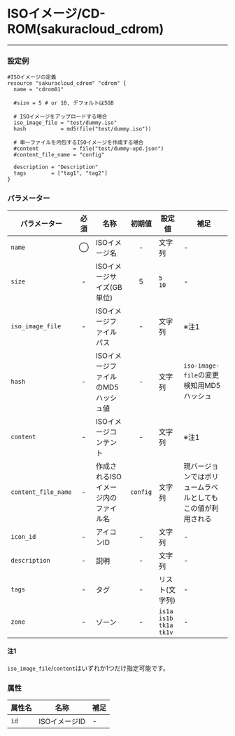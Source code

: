 # ISOイメージ/CD-ROM(sakuracloud_cdrom)

---

### 設定例

```hcl
#ISOイメージの定義
resource "sakuracloud_cdrom" "cdrom" {
  name = "cdrom01"

  #size = 5 # or 10, デフォルトは5GB

  # ISOイメージをアップロードする場合
  iso_image_file = "test/dummy.iso"
  hash           = md5(file("test/dummy.iso"))

  # 単一ファイルを内包するISOイメージを作成する場合
  #content           = file("test/dummy-upd.json")
  #content_file_name = "config"

  description = "Description"
  tags        = ["tag1", "tag2"]
}

```

### パラメーター

|パラメーター         |必須  |名称                |初期値     |設定値                    |補足                                          |
|-------------------|:---:|--------------------|:--------:|------------------------|----------------------------------------------|
| `name`            | ◯   | ISOイメージ名           | -        | 文字列                  | - |
| `size`            | -   | ISOイメージサイズ(GB単位) | 5       |  `5`<br />`10`         | - |
| `iso_image_file`  | -   | ISOイメージファイルパス| - | 文字列 | ※注1 |
| `hash`            | -   | ISOイメージファイルのMD5ハッシュ値| - | 文字列 | `iso-image-file`の変更検知用MD5ハッシュ |
| `content`         | -   | ISOイメージコンテント  | - | 文字列 | ※注1 |
| `content_file_name`| -  | 作成されるISOイメージ内のファイル名 | `config` | 文字列 | 現バージョンではボリュームラベルとしてもこの値が利用される |
| `icon_id`         | -   | アイコンID         | - | 文字列 | - |
| `description`     | -   | 説明  | - | 文字列 | - |
| `tags`            | -   | タグ | - | リスト(文字列) | - |
| `zone`            | -   | ゾーン | - | `is1a`<br />`is1b`<br />`tk1a`<br />`tk1v` | - |


#### 注1

`iso_image_file`/`content`はいずれか1つだけ指定可能です。


### 属性

|属性名                | 名称                    | 補足                                        |
|---------------------|------------------------|--------------------------------------------|
| `id`                | ISOイメージID               | -                                          |

